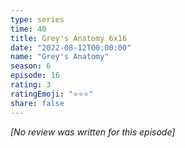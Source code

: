 ```yaml
---
type: series
time: 40
title: Grey's Anatomy 6x16
date: "2022-08-12T00:00:00"
name: "Grey's Anatomy"
season: 6
episode: 16
rating: 3
ratingEmoji: "⭐️⭐️⭐️"
share: false
---
```


_[No review was written for this episode]_
